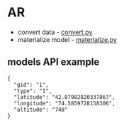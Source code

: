 # AR

- convert data - [convert.py](https://github.com/hantorotaalaibekov/ar/blob/main/convert.py)
- materialize model - [materialize.py](https://github.com/hantorotaalaibekov/ar/blob/main/materialize.py)

## models API example

```
{
  "gid": "1",
  "type": "1",
  "latitude": "42.87982820337867",
  "longitude": "74.5859728158306",
  "altitude": "748"
}
```
